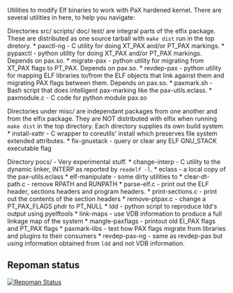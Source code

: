 
Utilities to modify Elf binaries to work with PaX hardened kernel.
There are several utilities in here, to help you navigate:

Directories src/ scripts/ doc/ test/ are integral parts of the elfix package.
These are distributed as one source tarball with `make dist` run in the top
diretory.
    * paxctl-ng - C utility for doing XT_PAX and/or PT_PAX markings.
    * pypaxctl - python utility for doing XT_PAX and/or PT_PAX markings.  Depends on pax.so.
    * migrate-pax - python utility for migrating from XT_PAX flags to PT_PAX.  Depends on pax.so.
    * revdep-pax - python utility for mapping ELF libraries to/from the ELF objects that link
      against them and migrating PAX flags between them.  Depends on pax.so.
    * paxmark.sh - Bash script that does intelligent pax-marking like the pax-utils.eclass.
    * paxmodule.c - C code for python module pax.so

Directories under misc/ are independant packages from one another and from the
elfix package.  They are NOT distributed with elfix when running `make dist` in
the top directory.  Each directory supplies its own build system.
    * install-xattr - C wrapper to coreutils' install which preserves file system extended attributes.
    * fix-gnustack - query or clear any ELF GNU_STACK executable flag

Directory pocs/ - Very experimental stuff.
    * change-interp - C utility to the dynamic linker, INTERP as reported by `readelf -l`.
    * eclass - a local copy of the pax-utils.eclass
    * elf-manipulate - some dirty utilities to
        * clear-dt-path.c - remove RPATH and RUNPATH
        * parse-elf.c - print out the ELF header, sections headers and program headers.
        * print-sections.c - print out the contents of the section headers
        * remove-ptpax.c - change a PT_PAX_FLAGS phdr to PT_NULL
    * ldd - python script to reproduce ldd's output using pyelftools
    * link-maps - use VDB information to produce a full linkage map of the system
    * mangle-paxflags - printout old EI_PAX flags and PT_PAX flags
    * paxmark-libs - test how PAX flags migrate from libraries and plugins to their consumers
    * revdep-pax-ng - same as revdep-pax but using information obtained from `ldd` and
      not VDB information.


## Repoman status
[![Repoman Status](https://travis-ci.org/gentoo/elfix.png)](https://travis-ci.org/gentoo/elfix)
